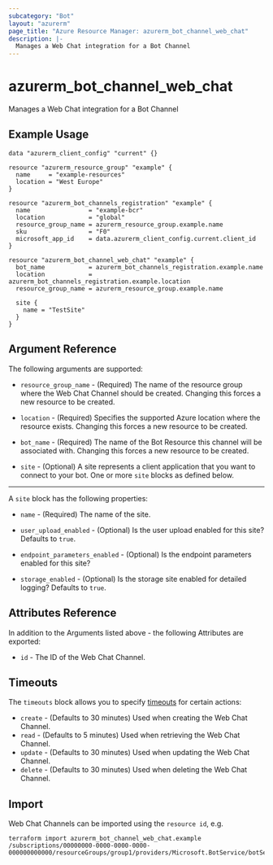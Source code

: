 ```yaml
---
subcategory: "Bot"
layout: "azurerm"
page_title: "Azure Resource Manager: azurerm_bot_channel_web_chat"
description: |-
  Manages a Web Chat integration for a Bot Channel
---
```


# azurerm_bot_channel_web_chat

Manages a Web Chat integration for a Bot Channel

## Example Usage

```hcl
data "azurerm_client_config" "current" {}

resource "azurerm_resource_group" "example" {
  name     = "example-resources"
  location = "West Europe"
}

resource "azurerm_bot_channels_registration" "example" {
  name                = "example-bcr"
  location            = "global"
  resource_group_name = azurerm_resource_group.example.name
  sku                 = "F0"
  microsoft_app_id    = data.azurerm_client_config.current.client_id
}

resource "azurerm_bot_channel_web_chat" "example" {
  bot_name            = azurerm_bot_channels_registration.example.name
  location            = azurerm_bot_channels_registration.example.location
  resource_group_name = azurerm_resource_group.example.name

  site {
    name = "TestSite"
  }
}
```

## Argument Reference

The following arguments are supported:

* `resource_group_name` - (Required) The name of the resource group where the Web Chat Channel should be created. Changing this forces a new resource to be created.

* `location` - (Required) Specifies the supported Azure location where the resource exists. Changing this forces a new resource to be created.

* `bot_name` - (Required) The name of the Bot Resource this channel will be associated with. Changing this forces a new resource to be created.

* `site` - (Optional) A site represents a client application that you want to connect to your bot. One or more `site` blocks as defined below.

---

A `site` block has the following properties:

* `name` - (Required) The name of the site.

* `user_upload_enabled` - (Optional) Is the user upload enabled for this site? Defaults to `true`.

* `endpoint_parameters_enabled` - (Optional) Is the endpoint parameters enabled for this site?

* `storage_enabled` - (Optional) Is the storage site enabled for detailed logging? Defaults to `true`.

## Attributes Reference

In addition to the Arguments listed above - the following Attributes are exported:

* `id` - The ID of the Web Chat Channel.

## Timeouts

The `timeouts` block allows you to specify [timeouts](https://www.terraform.io/language/resources/syntax#operation-timeouts) for certain actions:

* `create` - (Defaults to 30 minutes) Used when creating the Web Chat Channel.
* `read` - (Defaults to 5 minutes) Used when retrieving the Web Chat Channel.
* `update` - (Defaults to 30 minutes) Used when updating the Web Chat Channel.
* `delete` - (Defaults to 30 minutes) Used when deleting the Web Chat Channel.

## Import

Web Chat Channels can be imported using the `resource id`, e.g.

```shell
terraform import azurerm_bot_channel_web_chat.example /subscriptions/00000000-0000-0000-0000-000000000000/resourceGroups/group1/providers/Microsoft.BotService/botServices/botService1/channels/WebChatChannel
```
